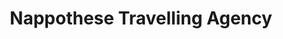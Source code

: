 ---
title: "Nappothese Travelling Agency"
url: /kumasi/nappothese-travelling-agency/
shop: travel agency
---